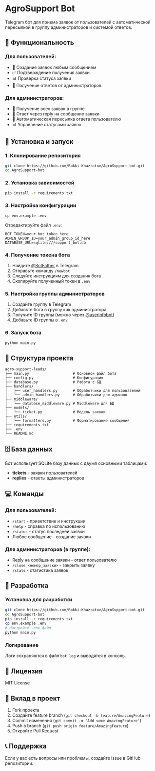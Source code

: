 # AgroSupport Bot

Telegram бот для приема заявок от пользователей с автоматической пересылкой в группу администраторов и системой ответов.

## 🎯 Функциональность

### Для пользователей:
- 📝 Создание заявок любым сообщением
- ✅ Подтверждение получения заявки
- 📊 Проверка статуса заявки
- 💬 Получение ответов от администраторов

### Для администраторов:
- 📨 Получение всех заявок в группе
- 💬 Ответ через reply на сообщение заявки
- 🔄 Автоматическая пересылка ответа пользователю
- 📊 Управление статусами заявок

## 🚀 Установка и запуск

### 1. Клонирование репозитория
```bash
git clone https://github.com/Rokki-Khazratov/AgroSupport-bot.git
cd AgroSupport-bot
```

### 2. Установка зависимостей
```bash
pip install -r requirements.txt
```

### 3. Настройка конфигурации
```bash
cp env.example .env
```

Отредактируйте файл `.env`:
```env
BOT_TOKEN=your_bot_token_here
ADMIN_GROUP_ID=your_admin_group_id_here
DATABASE_URL=sqlite:///support_bot.db
```

### 4. Получение токена бота
1. Найдите [@BotFather](https://t.me/BotFather) в Telegram
2. Отправьте команду `/newbot`
3. Следуйте инструкциям для создания бота
4. Скопируйте полученный токен в `.env`

### 5. Настройка группы администраторов
1. Создайте группу в Telegram
2. Добавьте бота в группу как администратора
3. Получите ID группы (можно через [@userinfobot](https://t.me/userinfobot))
4. Добавьте ID группы в `.env`

### 6. Запуск бота
```bash
python main.py
```

## 📁 Структура проекта

```
agro-support-leads/
├── main.py                    # Основной файл бота
├── config.py                  # Конфигурация
├── database.py                # Работа с БД
├── handlers/
│   ├── user_handlers.py       # Обработчики для пользователей
│   └── admin_handlers.py      # Обработчики для админов
├── middleware/
│   └── database_middleware.py # Middleware для БД
├── models/
│   └── ticket.py              # Модель заявки
├── utils/
│   └── formatters.py          # Форматирование сообщений
├── requirements.txt
├── .env
└── README.md
```

## 🗄️ База данных

Бот использует SQLite базу данных с двумя основными таблицами:

- **tickets** - заявки пользователей
- **replies** - ответы администраторов

## 💻 Команды

### Для пользователей:
- `/start` - приветствие и инструкции
- `/help` - справка по использованию
- `/status` - статус последней заявки
- Любое сообщение - создание заявки

### Для администраторов (в группе):
- Reply на сообщение заявки - ответ пользователю
- `/close <номер_заявки>` - закрыть заявку
- `/stats` - статистика заявок

## 🔧 Разработка

### Установка для разработки
```bash
git clone https://github.com/Rokki-Khazratov/AgroSupport-bot.git
cd AgroSupport-bot
pip install -r requirements.txt
cp env.example .env
# Настройте .env файл
python main.py
```

### Логирование
Логи сохраняются в файл `bot.log` и выводятся в консоль.

## 📝 Лицензия

MIT License

## 🤝 Вклад в проект

1. Fork проекта
2. Создайте feature branch (`git checkout -b feature/AmazingFeature`)
3. Commit изменения (`git commit -m 'Add some AmazingFeature'`)
4. Push в branch (`git push origin feature/AmazingFeature`)
5. Откройте Pull Request

## 📞 Поддержка

Если у вас есть вопросы или проблемы, создайте issue в GitHub репозитории.

